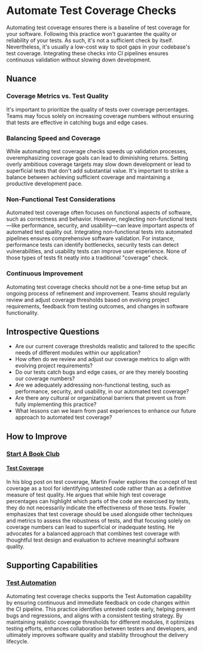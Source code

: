 # Automate Test Coverage Checks

Automating test coverage ensures there is a baseline of test coverage for your software.
Following this practice won't guarantee the quality or reliability of your tests. As such, it's not a sufficient check by itself.
Nevertheless, it's usually a low-cost way to spot gaps in your codebase's test coverage.
Integrating these checks into CI pipelines ensures continuous validation without slowing down development.

## Nuance

### Coverage Metrics vs. Test Quality

It's important to prioritize the quality of tests over coverage percentages.
Teams may focus solely on increasing coverage numbers without ensuring that tests are effective in catching bugs and edge cases.

### Balancing Speed and Coverage

While automating test coverage checks speeds up validation processes, overemphasizing coverage goals can lead to diminishing returns.
Setting overly ambitious coverage targets may slow down development or lead to superficial tests that don't add substantial value.
It's important to strike a balance between achieving sufficient coverage and maintaining a productive development pace.

### Non-Functional Test Considerations

Automated test coverage often focuses on functional aspects of software, such as correctness and behavior.
However, neglecting non-functional tests—like performance, security, and usability—can leave important aspects of automated test quality out.
Integrating non-functional tests into automated pipelines ensures comprehensive software validation.
For instance, performance tests can identify bottlenecks, security tests can detect vulnerabilities, and usability tests can improve user experience.
None of those types of tests fit neatly into a traditional "coverage" check.

### Continuous Improvement

Automating test coverage checks should not be a one-time setup but an ongoing process of refinement and improvement.
Teams should regularly review and adjust coverage thresholds based on evolving project requirements, feedback from testing outcomes, and changes in software functionality.

## Introspective Questions

* Are our current coverage thresholds realistic and tailored to the specific needs of different modules within our application?
* How often do we review and adjust our coverage metrics to align with evolving project requirements?
* Do our tests catch bugs and edge cases, or are they merely boosting our coverage numbers?
* Are we adequately addressing non-functional testing, such as performance, security, and usability, in our automated test coverage?
* Are there any cultural or organizational barriers that prevent us from fully implementing this practice?
* What lessons can we learn from past experiences to enhance our future approach to automated test coverage?

## How to Improve

### [Start A Book Club](/practices/start-a-book-club.md)

#### [Test Coverage](https://martinfowler.com/bliki/TestCoverage.html)

In his blog post on test coverage, Martin Fowler explores the concept of test coverage as a tool for identifying untested code rather than as a definitive measure of test quality.
He argues that while high test coverage percentages can highlight which parts of the code are exercised by tests, they do not necessarily indicate the effectiveness of those tests.
Fowler emphasizes that test coverage should be used alongside other techniques and metrics to assess the robustness of tests, and that focusing solely on coverage numbers can lead to superficial or inadequate testing.
He advocates for a balanced approach that combines test coverage with thoughtful test design and evaluation to achieve meaningful software quality.

## Supporting Capabilities

### [Test Automation](/capabilities/test-automation.md)

Automating test coverage checks supports the Test Automation capability by ensuring continuous and immediate feedback on code changes within the CI pipeline.
This practice identifies untested code early, helping prevent bugs and regressions, and aligns with a consistent testing strategy.
By maintaining realistic coverage thresholds for different modules, it optimizes testing efforts, enhances collaboration between testers and developers, and ultimately improves software quality and stability throughout the delivery lifecycle.
